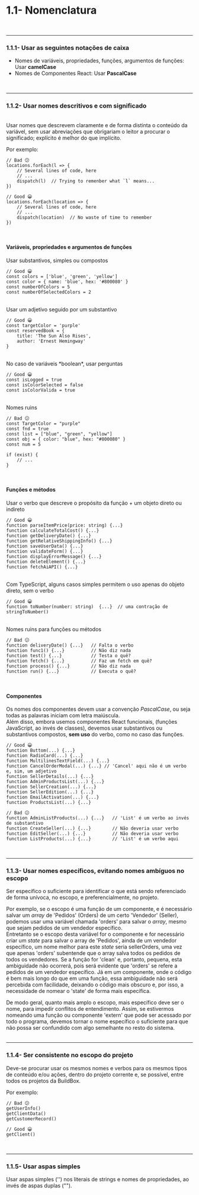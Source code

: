 # 1.1- Nomenclatura
<br>

***

### 1.1.1- Usar as seguintes notações de caixa
- Nomes de variáveis, propriedades, funções, argumentos de funções: Usar **camelCase**<br>
- Nomes de Componentes React: Usar **PascalCase**<br>
<br>

***

### 1.1.2- Usar nomes descritivos e com significado
<br>
Usar nomes que descrevem claramente e de forma distinta o conteúdo da variável, sem usar abreviações que obrigariam o leitor a procurar o significado; explícito é melhor do que implícito.<br>

Por exemplo:<br>

    // Bad 😕 
    locations.forEach(l => {
        // Several lines of code, here
        // ...
        dispatch(l)  // Trying to remenber what `l` means...
    })

    // Good 😀
    locations.forEach(location => {
        // Several lines of code, here
        // ...
        dispatch(location)  // No waste of time to remember
    })

<br>

#### Variáveis, propriedades e argumentos de funções<br> 
Usar substantivos, simples ou compostos<br>

    // Good 😀
    const colors = ['blue', 'green', 'yellow']
    const color = { name: 'blue', hex: '#800080' }
    const numberOfColors = 5
    const numberOfSelectedColors = 2
<br>
Usar um adjetivo seguido por um substantivo<br>

    // Good 😀
    const targetColor = 'purple'
    const reservedBook = { 
        title: 'The Sun Also Rises', 
        author: 'Ernest Hemingway'
    }
<br>
No caso de variáveis *boolean*, usar perguntas<br>
    
    // Good 😀
    const isLogged = true
    const isColorSelected = false
    const isColorValida = true    
<br>
Nomes ruins<br>

    // Bad 😕
    const TargetColor = "purple"
    const fnd = true
    const list = ["blue", "green", "yellow"]
    const obj = { color: "blue", hex: "#800080" }
    const num = 5

    if (exist) {
        // ...
    }
<br>

#### Funções e métodos

Usar o verbo que descreve o propósito da função + um objeto direto ou indireto<br>

    // Good 😀
    function parseItemPrice(price: string) {...}
    function calculateTotalCost() {...}
    function getDeliveryDate() {...}
    function getRelativeShippingInfo() {...}
    function saveUserData() {...}
    function validateForm() {...}
    function displayErrorMessage() {...}
    function deleteElement() {...}
    function fetchAiAPI() {...}
<br>
Com TypeScript, alguns casos simples permitem o uso apenas do objeto direto, sem o verbo<br>

    // Good 😀
    function toNumber(number: string)  {...}  // uma contração de stringToNumber() 

<br>
Nomes ruins para funções ou métodos<br>

    // Bad 😕
    function deliveryDate() {...}   // Falta o verbo
    function func1() {...}          // Não diz nada 
    function test() {...}           // Testa o quê?
    function fetch() {...}          // Faz um fetch em quê?
    function process() {...}        // Não diz nada
    function run() {...}            // Executa o quê?

<br>

#### Componentes
Os nomes dos componentes devem usar a convenção *PascalCase*, ou seja todas as palavras iniciam com letra maiúscula.<br>
Além disso, embora usemos componentes React funcionais, (funções JavaScript, ao invés de classes), devemos usar substantivos ou substantivos compostos, **sem uso** do verbo, como no caso das funções.<br>

    // Good 😀
    function Buttom(...) {...}
    function RadioCard(...) {...}
    function MultilinesTextField(...) {...}
    function CancelOrderModal(...) {...} // 'Cancel' aqui não é um verbo e, sim, um adjetivo
    function SellerDetails(...) {...}
    function AdminProductsList(...) {...}
    function SellerCreation(...) {...}
    function SellerEdition(...) {...}
    function EmailActivation(...) {...}
    function ProductsList(...) {...}

    // Bad 😕
    function AdminListProducts(...) {...}   // 'List' é um verbo ao invés de substantivo
    function CreateSeller(...) {...}        // Não deveria usar verbo
    function EditSeller(...) {...}          // Não deveria usar verbo
    function ListProducts(...) {...}        // 'List' é um verbo aqui
<br>

***

### 1.1.3- Usar nomes específicos, evitando nomes ambíguos no escopo 
Ser específico o suficiente para identificar o que está sendo referenciado de forma unívoca, no escopo, e preferencialmente, no projeto.<br>

Por exemplo, se o escopo é uma função de um componente, e é necessário salvar um *array* de 'Pedidos' (Orders) de um certo 'Vendedor' (Seller), podemos usar uma variável chamada 'orders' para salvar o *array*, mesmo que sejam pedidos de um vendedor específico.<br> Entretanto se o escopo desta variável for o componente e for necessário criar um *state* para salvar o array de 'Pedidos', ainda de um vendedor específico, um nome melhor para este *state* seria sellerOrders, uma vez que apenas 'orders' subentende que o array salva todos os pedidos de todos os vendedores. Se a função for 'clean' e, portanto, pequena, esta ambiguidade não ocorrerá, pois será evidente que 'orders' se refere a pedidos de um vendedor específico. Já em um componente, onde o código é bem mais longo do que em uma função, essa ambiguidade não será percebida com facilidade, deixando o código mais obscuro e, por isso, a necessidade de nomear o 'state' de forma mais específica.

De modo geral, quanto mais amplo o escopo, mais específico deve ser o nome, para impedir conflitos de entendimento. Assim, se estivermos nomeando uma função ou componente 'extern' que pode ser acessado por todo o programa, devemos tornar o nome específico o suficiente para que não possa ser confundido com algo semelhante no resto do sistema.<br>
<br>

***

### 1.1.4- Ser consistente no escopo do projeto
Deve-se procurar usar os mesmos nomes e verbos para os mesmos tipos de conteúdo e/ou ações, dentro do projeto corrente e, se possível, entre todos os projetos da BuildBox.<br>

Por exemplo:<br>

    // Bad 😕 
    getUserInfo()
    getClientData()
    getCustomerRecord()

    // Good 😀
    getClient()

<br>

***

### 1.1.5- Usar aspas simples
Usar aspas simples ('') nos literais de strings e nomes de propriedades, ao invés de aspas duplas ("").<br>
<br>
 